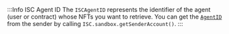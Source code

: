 :::Info ISC Agent ID
The `ISCAgentID` represents the identifier of the agent (user or contract) whose NFTs you want to retrieve. You can get the [`AgentID`](../../../explanations/how-accounts-work.md) from the sender by calling `ISC.sandbox.getSenderAccount()`.
:::